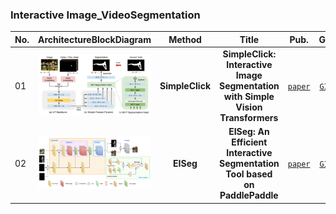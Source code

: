 

### Interactive Image_VideoSegmentation
|No.   |ArchitectureBlockDiagram      |Method   |Title  |Pub.  |Git. |Year |Framework |Type |Dataset |PreTrainedModel |TrainingPipeline |TestPipeline |License
|-----|:-----:|:-----:|:-----:|:-----:|:---:|:---:|:-----:|:-----:|:-----:|:-----:|:-----:|:-----:|:-----:|
|01  |![SimpleClick](datacapture/simpleclick2.png)  |__SimpleClick__|__SimpleClick: Interactive Image Segmentation with Simple Vision Transformers__|[`paper`](https://arxiv.org/pdf/2210.11006v2.pdf)|[`GIT`](https://github.com/uncbiag/SimpleClick)|__2022__|Pytorch|Click(one or more)|GrabCut,Berkeley,DAVIS,PascalVOC,SBD|Yes|Yes|Yes|MIT|
|02  |![EISeg](datacapture/elseg2.png)           |__EISeg__|__EISeg: An Efficient Interactive Segmentation Tool based on PaddlePaddle__|[`paper`](https://arxiv.org/pdf/2210.08788v2.pdf)|[`GIT`](https://github.com/PaddlePaddle/PaddleSeg)|__2022__|Pytorch|Click(one or more)|GrabCut,Berkeley,DAVIS,PascalVOC|Yes|Yes|Yes|Apache-2.0 |
